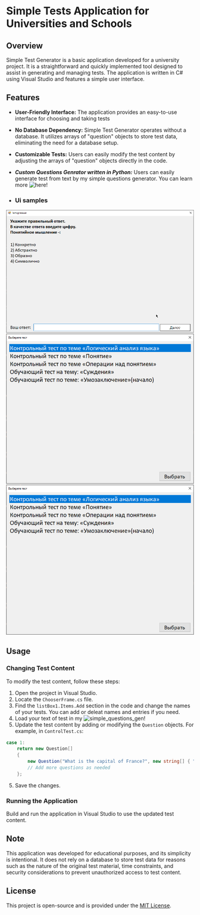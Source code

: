 
# Simple Tests Application for Universities and Schools

## Overview

Simple Test Generator is a basic application developed for a university project. It is a straightforward and quickly implemented tool designed to assist in generating and managing tests. The application is written in C# using Visual Studio and features a simple user interface.

## Features

- **User-Friendly Interface:** The application provides an easy-to-use interface for choosing and taking tests

- **No Database Dependency:** Simple Test Generator operates without a database. It utilizes arrays of "question" objects to store test data, eliminating the need for a database setup.

- **Customizable Tests:** Users can easily modify the test content by adjusting the arrays of "question" objects directly in the code.

- ***Custom Questions Genrator written in Python:*** Users can easily generate test from text by my simple questions generator. You can learn more ![here](/simple_questions_gen)!

- ### Ui samples
![Test UI](/images/ui1.png)
![Choose test UI](/images/ui2.png)
![Check answers UI](/images/ui2.png)
## Usage

### Changing Test Content

To modify the test content, follow these steps:

1. Open the project in Visual Studio.
2. Locate the `ChooserFrame.cs` file.
3. Find the `listBox1.Items.Add` section in the code and change the names of your tests. You can add or deleat names and entries if you need.
4. Load your text of test in my ![simple_questions_gen](/simple_questions_gen)!
5. Update the test content by adding or modifying the `Question` objects. For example, in `ControlTest.cs`:

```csharp
case 1:
    return new Question[]
    {
        new Question("What is the capital of France?", new string[] { "Paris", "Berlin", "Madrid", "Rome" }, 0),
        // Add more questions as needed
    };
```

5. Save the changes.

### Running the Application

Build and run the application in Visual Studio to use the updated test content.

## Note

This application was developed for educational purposes, and its simplicity is intentional. It does not rely on a database to store test data for reasons such as the nature of the original test material, time constraints, and security considerations to prevent unauthorized access to test content.

## License

This project is open-source and is provided under the [MIT License](LICENSE).
